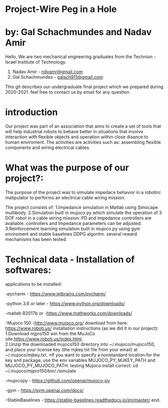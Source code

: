 # Project-Wire Peg in a Hole 
# by: Gal Schachmundes and Nadav Amir

Hello,
We are two mechanical engneering graduates from the Technion - Israel Institute of Technology.
 1. Nadav Amir - ndvamr@gmail.com
 2. Gal Schachmundes - galsch911@gmail.com 

This git describes our undergraduate final project which we prepared during 2020-2021. 
feel free to contact us by email for any question.

# introduction
Our project was part of an association that aims to create a set of tools that will help industrial robots to behave better in situations that involve interaction with flexible objects and operation within close disance to human enviroment.
The activities are activities such as: assembling flexible components and wiring electrical cables.

# What was the purpose of our project?:
The purpose of the project was to simulate impedace behavior in a robotirc matipulator to performs an electrical cable wiring mission.

The project consists of:
 1.Impedance simulation in Matlab using Simscape multibody.
 2.Simulation built in mujoco py which simulate the operation of 3 DOF robot in a cable wiring mission: PD and impedance      controllers are avaliable. controllers and Impedance parameters can be adjusted.
 3.Reinforcement learning simulation built in mujoco py using gym enviroment and stable baselines DDPG algoritm. several      reward mechanisms has been tested.  


# Technical data - Installation of softwares:

applications to be installed:

-pycharm - https://www.jetbrains.com/pycharm/

-python 3.6 or later - https://www.python.org/downloads/

-matlab R2017b or  -https://www.mathworks.com/downloads/

-Mujoco 150 -http://www.mujoco.org/
    download from here: https://www.roboti.us/
    installation instructions (as we did it in our project):   
    1.Download mjpro150 win from the MuJoCo site.https://www.roboti.us/index.html.   
    2.Unzip the downloaded mujoco150 directory into ~/.mujoco/mujoco150, and place your license key (the mjkey.txt file         from your email) at ~/.mujoco/mjkey.txt.
        *If you want to specify a nonstandard location for the key and package, use the env variables MUJOCO_PY_MJKEY_PATH          and MUJOCO_PY_MUJOCO_PATH.
         testing Mujoco install correct: cd ~/.mujoco/mjpro150/bin/./simulate
        
 -mujocopy - https://github.com/openai/mujoco-py

-gym - https://gym.openai.com/docs/

-StableBaselines - https://stable-baselines.readthedocs.io/en/master/
end.
